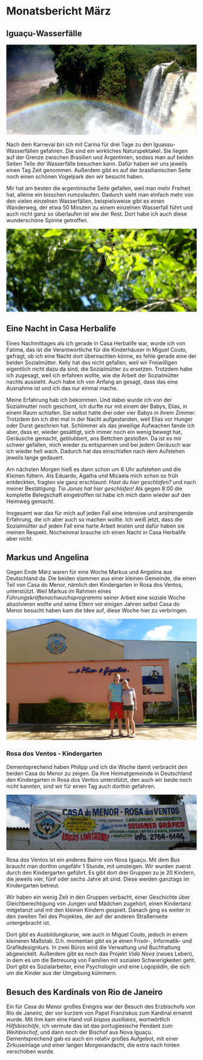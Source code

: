 # Monatsbericht März #

## Iguaçu-Wasserfälle ##

![Ein Teil der Iguaçu-Wasserfälle auf der Argentienischen Seite](images/iguacu_wasserfall2.jpg)

Nach dem Karneval bin ich mit Carina für drei Tage zu den Iguassu-Wasserfällen gefahren. Die sind ein wirkliches Naturspektakel. Sie liegen auf der Grenze zwischen Brasilien und Argentinien, sodass man auf beiden Seiten Teile der Wasserfälle besuchen kann. Dafür haben wir uns jeweils einen Tag Zeit genommen. Außerdem gibt es auf der brasilianischen Seite noch einen schönen Vogelpark den wir besucht haben.

Mir hat am besten die argentinische Seite gefallen, weil man mehr Freiheit hat, alleine ein bisschen rumzulaufen. Dadurch sieht man einfach mehr von den vielen einzelnen Wasserfällen, beispielsweise gibt es einen Wanderweg, der etwa 50 Minuten zu einem einzelnen Wasserfall führt und auch nicht ganz so überlaufen ist wie der Rest. Dort habe ich auch diese wunderschöne Spinne getroffen.

![Spinne in ihrem eigenen Netz](images/spinne.jpg)

## Eine Nacht in Casa Herbalife ##

Eines Nachmittages als ich gerade in Casa Herbalife war, wurde ich von Fatima, das ist die Verantwortliche für die Kinderhäuser in Miguel Couto, gefragt, ob ich eine Nacht dort übernachten könne, es fehle gerade eine der beiden Sozialmütter. Kelly hat das nicht gefallen, weil wir Freiwilligen eigentlich nicht dazu da sind, die Sozialmütter zu ersetzen. Trotzdem habe ich zugesagt, weil ich erfahren wollte, wie die Arbeit der Sozialmütter nachts aussieht. Auch habe ich von Anfang an gesagt, dass das eine Ausnahme ist und ich das nur einmal mache.

Meine Erfahrung hab ich bekommen. Und dabei wurde ich von der Sozialmutter noch geschont, ich durfte nur mit einem der Babys, Elias, in einem Raum schlafen. Sie selbst hatte drei oder vier Babys in ihrem Zimmer. Trotzdem bin ich drei mal in der Nacht aufgestanden, weil Elias vor Hunger oder Durst geschrien hat. Schlimmer als das jeweilige Aufwachen fande ich aber, dass er, wieder gesättigt, sich immer noch ein wenig bewegt hat, Geräusche gemacht, geblubbert, ans Bettchen gestoßen. Da ist es mir schwer gefallen, mich wieder zu entspannen und bei jedem Geräusch war ich wieder hell wach. Dadurch hat das einschlafen nach dem Aufstehen jeweils lange gedauert.

Am nächsten Morgen hieß es dann schon um 6 Uhr aufstehen und die Kleinen füttern. Als Eduardo, Agatha und Micaela mich schon so früh entdeckten, fragten sie ganz erschtaunt: *Hast du hier geschlafen?* und nach meiner Bestätigung: *Tio Jonas hat hier geschlafen!* Als gegen 8:00 die komplette Belegschaft eingetroffen ist habe ich mich dann wieder auf den Heimweg gemacht.

Insgesamt war das für mich auf jeden Fall eine intensive und anstrengende Erfahrung, die ich aber auch so machen wollte. Ich weiß jetzt, dass die Sozialmütter auf jeden Fall eine harte Arbeit leisten und dafür haben sie meinen Respekt. Nocheinmal brauche ich einen Nacht in Casa Herbalife aber nicht.

## Markus und Angelina ##

Gegen Ende März waren für eine Woche Markus und Angelina aus Deutschland da. Die beiden stammen aus einer kleinen Gemeinde, die einen Teil von Casa do Menor, nämlich den Kindergarten in Rosa dos Ventos, unterstützt. Weil Markus im Rahmen eines *Führungskräftenachwuchsprogramms* seiner Arbeit eine soziale Woche absolvieren wollte und seine Eltern vor einigen Jahren selbst Casa do Menor besucht haben kam die Idee auf, diese Woche hier zu verbringen.

![Markus und Angelina in der Sede von Casa do Menor](images/markus_angelina.jpg)

### Rosa dos Ventos - Kindergarten ###

Dementsprechend haben Philipp und ich die Woche damit verbracht den beiden Casa do Menor zu zeigen. Da ihre Heimatgemeinde in Deutschland den Kindergarten in Rosa dos Ventos unterstützt, den auch wir beide noch nicht kannten, sind wir für einen Tag auch dorthin gefahren.

![Banner in Rosa dos Ventos](images/rosa_dos_ventos_banner.jpg)

Rosa dos Ventos ist ein anderes Bairro von Nova Iguaçu. Mit dem Bus braucht man dorthin ungefähr 1 Stunde, mit umsteigen. Wir wurden zuerst durch den Kindergarten geführt. Es gibt dort drei Gruppen zu je 20 Kindern, die jeweils vier, fünf oder sechs Jahre alt sind. Diese werden ganztags im Kindergarten betreut.

Wir haben ein wenig Zeit in den Gruppen verbacht, einer Geschichte über Gleichberechtigung von Jungen und Mädchen zugehört, einen Kindertanz mitgetanzt und mit den kleinen Kindern gespielt. Danach ging es weiter in den zweiten Teil des Projektes, der auf der anderen Straßenseite untergebracht ist.

Dort gibt es Ausbildungkurse, wie auch in Miguel Couto, jedoch in einem kleineren Maßstab. D.h. momentan gibt es je einen Frisör-, Informatik- und Grafikdesignkurs. In zwei Büros wird die Verwaltung und Buchhaltung abgewickelt. Außerdem gibt es noch das Projekt *Vida Nova* (neues Leben), in dem es um die Betreuung von Familien mit sozialen Schwierigkeiten geht. Dort gibt es Sozialarbeiter, eine Psychologin und eine Logopädin, die sich um die Kinder aus der Umgebung kümmern.

## Besuch des Kardinals von Rio de Janeiro ##

Ein für Casa do Menor großes Ereignis war der Besuch des Erzbischofs von Rio de Janeiro, der vor kurzem von Papst Franziskus zum Kardinal ernannt wurde. Mit ihm kam eine Hand voll *bispos auxiliares*, wortwörtlich *Hilfsbischöfe*, ich vermute das ist das portugiesische Pendant zum *Weihbischof*, und dann noch der Bischof aus Nova Iguaçu. Dementsprechend gab es auch ein relativ großes Aufgebot, mit einer Zirkuseinlage und einer langen Morgenandacht, die extra nach hinten verschoben wurde.